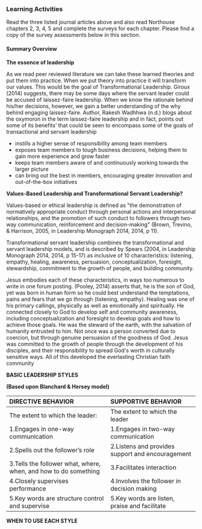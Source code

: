 ### **Learning Activities**

Read the three listed journal articles above and also read Northouse chapters 2, 3, 4, 5 and complete the surveys for each chapter. Please find a copy of the survey assessments below in this section.

#### **Summary Overview**

**The essence of leadership**

As we read peer reviewed literature we can take these learned theories and put them into practice. When we put theory into practice it will transform our values. This would be the goal of Transformational Leadership. Giroux \(2014\) suggests, there may be some days where the servant leader could be accused of laissez-faire leadership. When we know the rationale behind his/her decisions, however, we gain a better understanding of the why behind engaging laissez-faire. Author, Rakesh Wadhhwa \(n.d.\) blogs about the oxymoron in the term laissez-faire leadership and in fact, points out some of its benefits’ that could be seen to encompass some of the goals of transactional and servant leadership

* instills a higher sense of responsibility among team members
* exposes team members to tough business decisions, helping them to gain more experience and grow faster
* keeps team members aware of and continuously working towards the larger picture
* can bring out the best in members, encouraging greater innovation and out-of-the-box initiatives

**Values-Based Leadership and Transformational Servant Leadership?**

Values-based or ethical leadership is defined as "the demonstration of normatively appropriate conduct through personal actions and interpersonal relationships, and the promotion of such conduct to followers through two-way communication, reinforcement and decision-making" \(Brown, Trevino, & Harrison, 2005, in Leadership Monograph 2014, 2014, p 11\).

Transformational servant leadership combines the transformational and servant leadership models, and is described by Spears \(2004, in Leadership Monograph 2014, 2014, p 15-17\) as inclusive of 10 characteristics: listening, empathy, healing, awareness, persuasion, conceptualization, foresight, stewardship, commitment to the growth of people, and building community.

Jesus embodies each of these characteristics, in ways too numerous to write in one forum posting. \(Pooley, 2014\) asserts that, he is the son of God, yet was born in human form so he could best understand the temptations, pains and fears that we go through \(listening, empathy\). Healing was one of his primary callings, physically as well as emotionally and spiritually. He connected closely to God to develop self and community awareness, including conceptualization and foresight to develop goals and how to achieve those goals. He was the steward of the earth, with the salvation of humanity entrusted to him. Not once was a person converted due to coercion, but through genuine persuasion of the goodness of God. Jesus was committed to the growth of people through the development of his disciples, and their responsibility to spread God's worth in culturally sensitive ways. All of this developed the everlasting Christian faith community

**BASIC LEADERSHIP STYLES**

**\(Based upon Blanchard & Hersey model\)**

| DIRECTIVE BEHAVIOR | SUPPORTIVE BEHAVIOR |
| :--- | :--- |
| The extent to which the leader: | The extent to which the leader |
| 1.Engages in one-way communication | 1.Engages in two-way communication |
| 2.Spells out the follower’s role | 2.Listens and provides support and encouragement |
| 3.Tells the follower what, where, when, and how to do something | 3.Facilitates interaction |
| 4.Closely supervises performance | 4.Involves the follower in decision making |
| 5.Key words are structure control and supervise | 5.Key words are listen, praise and facilitate |

**WHEN TO USE EACH STYLE**



